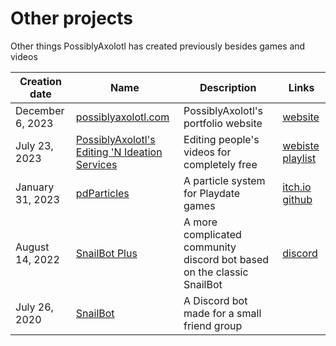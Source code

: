 # Other projects

Other things PossiblyAxolotl has created previously besides games and videos

|Creation date|Name|Description|Links|
|-------------|----|-----------|-----|
|December 6, 2023|[possiblyaxolotl.com](/possiblyaxolotl_com)|PossiblyAxolotl's portfolio website|[website](https://www.possiblyaxolotl.com)|
|July 23, 2023|[PossiblyAxolotl's Editing 'N Ideation Services](/p_e_n_i_s)|Editing people's videos for completely free|[webiste](https://penis.possiblyaxolotl.com) [playlist](https://www.youtube.com/playlist?list=PLHDChjDeNqN2xF3t9AaJtmk2C4dUkg2Ul)|
|January 31, 2023|[pdParticles](/pdparticles)|A particle system for Playdate games|[itch.io](https://possiblyaxolotl.itch.io/pdparticles) [github](https://github.com/PossiblyAxolotl/pdParticles/)|
|August 14, 2022|[SnailBot Plus](/snailbot)|A more complicated community discord bot based on the classic SnailBot|[discord](https://discord.gg/4teHCSCXft)|
|July 26, 2020|[SnailBot](/snailbot)|A Discord bot made for a small friend group||
